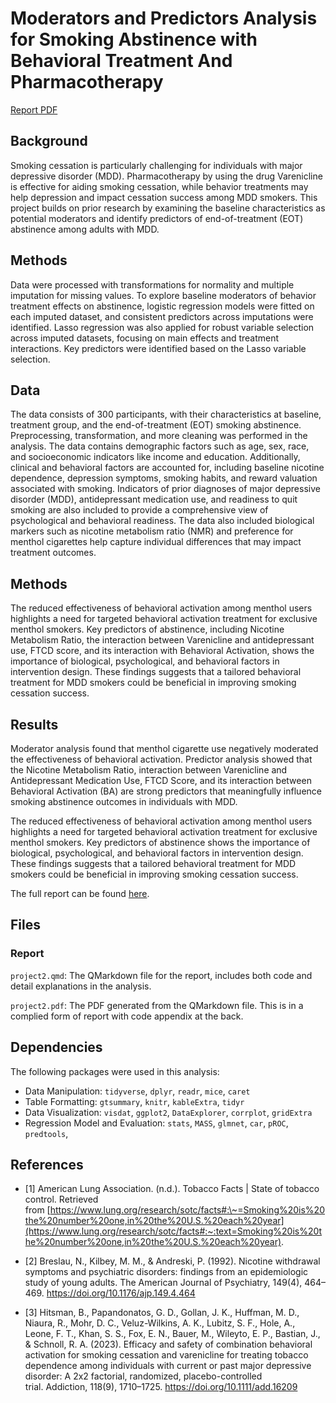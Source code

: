 # Moderators and Predictors Analysis for Smoking Abstinence with Behavioral Treatment And Pharmacotherapy

[Report PDF](Project2/project2.pdf)

## Background

Smoking cessation is particularly challenging for individuals with major depressive disorder (MDD). Pharmacotherapy by using the drug Varenicline is effective for aiding smoking cessation, while behavior treatments may help depression and impact cessation success among MDD smokers. This project builds on prior research by examining the baseline characteristics as potential moderators and identify predictors of end-of-treatment (EOT) abstinence among adults with MDD.

## Methods

Data were processed with transformations for normality and multiple imputation for missing values. To explore baseline moderators of behavior treatment effects on abstinence, logistic regression models were fitted on each imputed dataset, and consistent predictors across imputations were identified. Lasso regression was also applied for robust variable selection across imputed datasets, focusing on main effects and treatment interactions. Key predictors were identified based on the Lasso variable selection.

## Data

The data consists of 300 participants, with their characteristics at baseline, treatment group, and the end-of-treatment (EOT) smoking abstinence. Preprocessing, transformation, and more cleaning was performed in the analysis. The data contains demographic factors such as age, sex, race, and socioeconomic indicators like income and education. Additionally, clinical and behavioral factors are accounted for, including baseline nicotine dependence, depression symptoms, smoking habits, and reward valuation associated with smoking. Indicators of prior diagnoses of major depressive disorder (MDD), antidepressant medication use, and readiness to quit smoking are also included to provide a comprehensive view of psychological and behavioral readiness. The data also included biological markers such as nicotine metabolism ratio (NMR) and preference for menthol cigarettes help capture individual differences that may impact treatment outcomes.

## Methods

The reduced effectiveness of behavioral activation among menthol users highlights a need for targeted behavioral activation treatment for exclusive menthol smokers. Key predictors of abstinence, including Nicotine Metabolism Ratio, the interaction between Varenicline and antidepressant use, FTCD score, and its interaction with Behavioral Activation, shows the importance of biological, psychological, and behavioral factors in intervention design. These findings suggests that a tailored behavioral treatment for MDD smokers could be beneficial in improving smoking cessation success.

## Results

Moderator analysis found that menthol cigarette use negatively moderated the effectiveness of behavioral activation. Predictor analysis showed that the Nicotine Metabolism Ratio, interaction between Varenicline and Antidepressant Medication Use, FTCD Score, and its interaction between Behavioral Activation (BA) are strong predictors that meaningfully influence smoking abstinence outcomes in individuals with MDD.

The reduced effectiveness of behavioral activation among menthol users highlights a need for targeted behavioral activation treatment for exclusive menthol smokers. Key predictors of abstinence shows the importance of biological, psychological, and behavioral factors in intervention design. These findings suggests that a tailored behavioral treatment for MDD smokers could be beneficial in improving smoking cessation success.

The full report can be found [here](Project2/project2.pdf).

## Files

### Report

`project2.qmd`: The QMarkdown file for the report, includes both code and detail explanations in the analysis.

`project2.pdf`: The PDF generated from the QMarkdown file. This is in a complied form of report with code appendix at the back.

## Dependencies

The following packages were used in this analysis:

-   Data Manipulation: `tidyverse`, `dplyr`, `readr`, `mice`, `caret`
-   Table Formatting: `gtsummary`, `knitr`, `kableExtra`, `tidyr`
-   Data Visualization: `visdat`, `ggplot2`, `DataExplorer`, `corrplot`, `gridExtra`
-   Regression Model and Evaluation: `stats`, `MASS`, `glmnet`, `car`, `pROC`, `predtools`,

## References

-   [1] American Lung Association. (n.d.). Tobacco Facts \| State of tobacco control. Retrieved from [https://www.lung.org/research/sotc/facts#:\~=Smoking%20is%20the%20number%20one,in%20the%20U.S.%20each%20year](https://www.lung.org/research/sotc/facts#:~:text=Smoking%20is%20the%20number%20one,in%20the%20U.S.%20each%20year).

-   [2] Breslau, N., Kilbey, M. M., & Andreski, P. (1992). Nicotine withdrawal symptoms and psychiatric disorders: findings from an epidemiologic study of young adults. The American Journal of Psychiatry, 149(4), 464–469. <https://doi.org/10.1176/ajp.149.4.464>

-   [3] Hitsman, B., Papandonatos, G. D., Gollan, J. K., Huffman, M. D., Niaura, R., Mohr, D. C., Veluz-Wilkins, A. K., Lubitz, S. F., Hole, A., Leone, F. T., Khan, S. S., Fox, E. N., Bauer, M., Wileyto, E. P., Bastian, J., & Schnoll, R. A. (2023). Efficacy and safety of combination behavioral activation for smoking cessation and varenicline for treating tobacco dependence among individuals with current or past major depressive disorder: A 2x2 factorial, randomized, placebo-controlled trial. Addiction, 118(9), 1710–1725. <https://doi.org/10.1111/add.16209>
